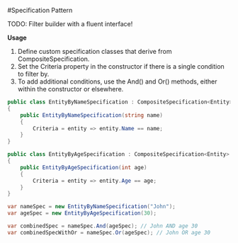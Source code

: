#Specification Pattern 

TODO:  Filter builder with a fluent interface! 

**Usage**

1. Define custom specification classes that derive from CompositeSpecification<Entity>.
2. Set the Criteria property in the constructor if there is a single condition to filter by.
3. To add additional conditions, use the And() and Or() methods, either within the constructor or elsewhere.

```csharp
public class EntityByNameSpecification : CompositeSpecification<Entity>
{
    public EntityByNameSpecification(string name)
    {
        Criteria = entity => entity.Name == name;
    }
}

public class EntityByAgeSpecification : CompositeSpecification<Entity>
{
    public EntityByAgeSpecification(int age)
    {
        Criteria = entity => entity.Age == age;
    }
}
```

```csharp
var nameSpec = new EntityByNameSpecification("John");
var ageSpec = new EntityByAgeSpecification(30);

var combinedSpec = nameSpec.And(ageSpec); // John AND age 30
var combinedSpecWithOr = nameSpec.Or(ageSpec); // John OR age 30
```